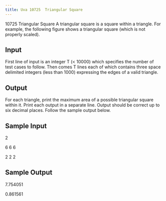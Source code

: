 ```yaml
---
title: Uva 10725  Triangular Square
---
```


10725 Triangular Square
A triangular square is a square within a triangle. For example, the
following figure shows a triangular square (which is not properly
scaled).

## Input
First line of input is an integer T (< 10000) which specifies the
number of test cases to follow. Then comes T lines each of which
contains three space delimited integers (less than 1000) expressing
the edges of a valid triangle.

## Output
For each triangle, print the maximum area of a possible triangular square within it. Print each output
in a separate line. Output should be correct up to six decimal places. Follow the sample output below.

## Sample Input
<p>2</p><p>6 6 6</p><p>2 2 2</p><p></p>

## Sample Output
<p>7.754051</p><p>0.861561</p>